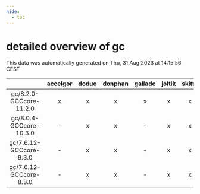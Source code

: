 ```yaml
---
hide:
  - toc
---
```


detailed overview of gc
=======================


This data was automatically generated on Thu, 31 Aug 2023 at 14:15:56 CEST  

| |accelgor|doduo|donphan|gallade|joltik|skitty|swalot|victini|
| :---: | :---: | :---: | :---: | :---: | :---: | :---: | :---: | :---: |
|gc/8.2.0-GCCcore-11.2.0|x|x|x|x|x|x|x|x|
|gc/8.0.4-GCCcore-10.3.0|-|x|x|-|x|x|x|x|
|gc/7.6.12-GCCcore-9.3.0|-|x|x|-|x|x|x|x|
|gc/7.6.12-GCCcore-8.3.0|-|x|x|-|x|x|-|x|
